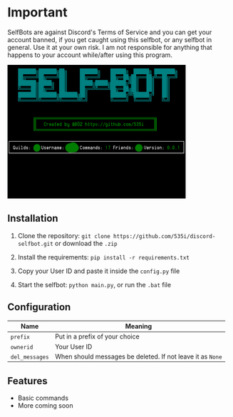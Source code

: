 # Important
SelfBots are against Discord's Terms of Service and you can get your account banned, if you get caught using this selfbot, or any selfbot in general.
Use it at your own risk. I am not responsible for anything that happens to your account while/after using this program.

<p align="left">

  <img width="400" height="300" src="images/image.png">

</p>

## Installation
1. Clone the repository: `git clone https://github.com/535i/discord-selfbot.git` or download the `.zip`

2. Install the requirements: `pip install -r requirements.txt`

3. Copy your User ID and paste it inside the `config.py` file
  
4. Start the selfbot: `python main.py`, or run the `.bat` file

## Configuration
  
Name | Meaning
--- | ---
`prefix` | Put in a prefix of your choice
`ownerid` | Your User ID
`del_messages` | When should messages be deleted. If not leave it as `None`

## Features
* Basic commands
* More coming soon 
